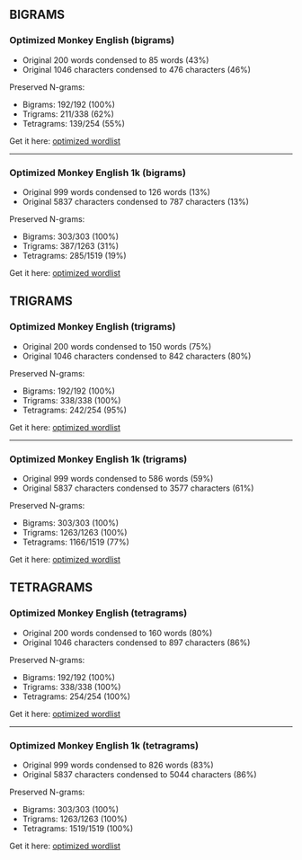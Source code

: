 ## BIGRAMS

### Optimized Monkey English (bigrams)

- Original 200 words condensed to 85 words (43%)
- Original 1046 characters condensed to 476 characters (46%)

Preserved N-grams:

- Bigrams: 192/192 (100%)
- Trigrams: 211/338 (62%)
- Tetragrams: 139/254 (55%)

Get it here: [optimized wordlist](https://raw.githubusercontent.com/caderek/kbr/main/ngrams/all-bigrams__monkey-english.txt)

---

### Optimized Monkey English 1k (bigrams)

- Original 999 words condensed to 126 words (13%)
- Original 5837 characters condensed to 787 characters (13%)

Preserved N-grams:

- Bigrams: 303/303 (100%)
- Trigrams: 387/1263 (31%)
- Tetragrams: 285/1519 (19%)

Get it here: [optimized wordlist](https://raw.githubusercontent.com/caderek/kbr/main/ngrams/all-bigrams__monkey-english-1k.txt)

## TRIGRAMS

### Optimized Monkey English (trigrams)

- Original 200 words condensed to 150 words (75%)
- Original 1046 characters condensed to 842 characters (80%)

Preserved N-grams:

- Bigrams: 192/192 (100%)
- Trigrams: 338/338 (100%)
- Tetragrams: 242/254 (95%)

Get it here: [optimized wordlist](https://raw.githubusercontent.com/caderek/kbr/main/ngrams/all-trigrams__monkey-english.txt)

---

### Optimized Monkey English 1k (trigrams)

- Original 999 words condensed to 586 words (59%)
- Original 5837 characters condensed to 3577 characters (61%)

Preserved N-grams:

- Bigrams: 303/303 (100%)
- Trigrams: 1263/1263 (100%)
- Tetragrams: 1166/1519 (77%)

Get it here: [optimized wordlist](https://raw.githubusercontent.com/caderek/kbr/main/ngrams/all-trigrams__monkey-english-1k.txt)

## TETRAGRAMS

### Optimized Monkey English (tetragrams)

- Original 200 words condensed to 160 words (80%)
- Original 1046 characters condensed to 897 characters (86%)

Preserved N-grams:

- Bigrams: 192/192 (100%)
- Trigrams: 338/338 (100%)
- Tetragrams: 254/254 (100%)

Get it here: [optimized wordlist](https://raw.githubusercontent.com/caderek/kbr/main/ngrams/all-tetragrams__monkey-english.txt)

---

### Optimized Monkey English 1k (tetragrams)

- Original 999 words condensed to 826 words (83%)
- Original 5837 characters condensed to 5044 characters (86%)

Preserved N-grams:

- Bigrams: 303/303 (100%)
- Trigrams: 1263/1263 (100%)
- Tetragrams: 1519/1519 (100%)

Get it here: [optimized wordlist](https://raw.githubusercontent.com/caderek/kbr/main/ngrams/all-tetragrams__monkey-english-1k.txt)